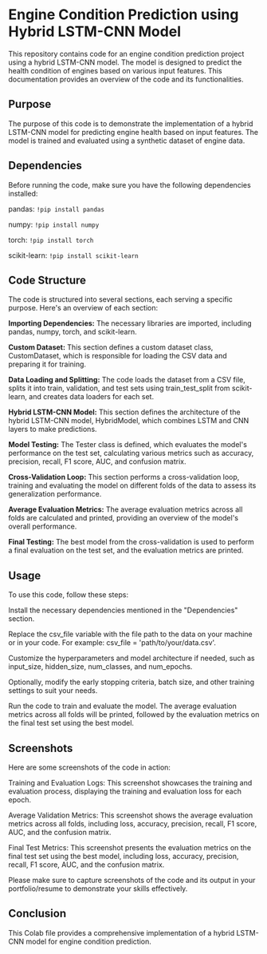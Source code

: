 # Engine Condition Prediction using Hybrid LSTM-CNN Model


This repository contains code for an engine condition prediction project using a hybrid LSTM-CNN model. The model is designed to predict the health condition of engines based on various input features. This documentation provides an overview of the code and its functionalities.






## Purpose
The purpose of this code is to demonstrate the implementation of a hybrid LSTM-CNN model for predicting engine health based on input features. The model is trained and evaluated using a synthetic dataset of engine data.

## Dependencies
Before running the code, make sure you have the following dependencies installed:

pandas: ``` !pip install pandas ```

numpy: ```!pip install numpy```

torch: ```!pip install torch```

scikit-learn: ```!pip install scikit-learn```


## Code Structure
The code is structured into several sections, each serving a specific purpose. Here's an overview of each section:

**Importing Dependencies:** The necessary libraries are imported, including pandas, numpy, torch, and scikit-learn.

**Custom Dataset:** This section defines a custom dataset class, CustomDataset, which is responsible for loading the CSV data and preparing it for training.

**Data Loading and Splitting:** The code loads the dataset from a CSV file, splits it into train, validation, and test sets using train_test_split from scikit-learn, and creates data loaders for each set.

**Hybrid LSTM-CNN Model:** This section defines the architecture of the hybrid LSTM-CNN model, HybridModel, which combines LSTM and CNN layers to make predictions.

**Model Testing:** The Tester class is defined, which evaluates the model's performance on the test set, calculating various metrics such as accuracy, precision, recall, F1 score, AUC, and confusion matrix.

**Cross-Validation Loop:** This section performs a cross-validation loop, training and evaluating the model on different folds of the data to assess its generalization performance.

**Average Evaluation Metrics:** The average evaluation metrics across all folds are calculated and printed, providing an overview of the model's overall performance.

**Final Testing:** The best model from the cross-validation is used to perform a final evaluation on the test set, and the evaluation metrics are printed.

## Usage
To use this code, follow these steps:

Install the necessary dependencies mentioned in the "Dependencies" section.


Replace the csv_file variable with the file path to the data on your machine or in your code. For example: csv_file = 'path/to/your/data.csv'.

Customize the hyperparameters and model architecture if needed, such as input_size, hidden_size, num_classes, and num_epochs.

Optionally, modify the early stopping criteria, batch size, and other training settings to suit your needs.

Run the code to train and evaluate the model. The average evaluation metrics across all folds will be printed, followed by the evaluation metrics on the final test set using the best model.








## Screenshots
Here are some screenshots of the code in action:

Training and Evaluation Logs: This screenshot showcases the training and evaluation process, displaying the training and evaluation loss for each epoch.

Average Validation Metrics: This screenshot shows the average evaluation metrics across all folds, including loss, accuracy, precision, recall, F1 score, AUC, and the confusion matrix.

Final Test Metrics: This screenshot presents the evaluation metrics on the final test set using the best model, including loss, accuracy, precision, recall, F1 score, AUC, and the confusion matrix.

Please make sure to capture screenshots of the code and its output in your portfolio/resume to demonstrate your skills effectively.

## Conclusion
This Colab file provides a comprehensive implementation of a hybrid LSTM-CNN model for engine condition prediction. 
